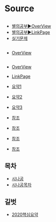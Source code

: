 # Source
##
- [별의공부▶️OverView](https://starrykss.tistory.com/1598)
- [별의공부▶️LinkPage](https://starrykss.tistory.com/1856)
- [실기문제](https://byeongg96.tistory.com/61#prob3)

##
- [OverView](https://solearn.tistory.com/273#%EC%9A%94%EC%95%BD%20%EC%A0%95%EB%A6%AC-1)

##
- [OverView](https://tncc.tistory.com/65)
- [LinkPage](https://chobopark.tistory.com/476)

- [요약1](https://chobopark.tistory.com/193)
- [요약2](https://chobopark.tistory.com/197)
- [요약3](https://chobopark.tistory.com/198)


- [참조](https://ssunj.tistory.com/75)
- [참조](https://peterica.tistory.com/593)

- [참조](https://complainrevolutionist.tistory.com/83)
- [참조](https://blog.naver.com/dlqnf33/223124123745)

## 목차
- [시나공](https://www.gilbut.co.kr/book/view?bookcode=BN004357)
- [시나공목차](https://gfile.gilbut.co.kr/gilbut/bookdata/BN004357/preview/index.html)

## 길벗
- [2020핵심요약](https://marketing.gilbut.co.kr/files/event/sinagongit/sinagong_pass100.pdf)